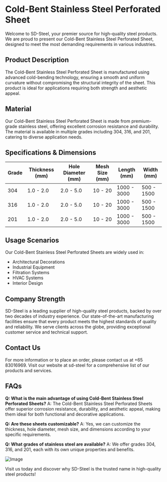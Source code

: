 # Cold-Bent Stainless Steel Perforated Sheet

Welcome to SD-Steel, your premier source for high-quality steel products. We are proud to present our Cold-Bent Stainless Steel Perforated Sheet, designed to meet the most demanding requirements in various industries.

## Product Description

The Cold-Bent Stainless Steel Perforated Sheet is manufactured using advanced cold-bending technology, ensuring a smooth and uniform curvature without compromising the structural integrity of the sheet. This product is ideal for applications requiring both strength and aesthetic appeal.

## Material

Our Cold-Bent Stainless Steel Perforated Sheet is made from premium-grade stainless steel, offering excellent corrosion resistance and durability. The material is available in multiple grades including 304, 316, and 201, catering to diverse application needs.

## Specifications & Dimensions

| Grade | Thickness (mm) | Hole Diameter (mm) | Mesh Size (mm) | Length (mm) | Width (mm) |
|-------|----------------|--------------------|----------------|-------------|------------|
| 304   | 1.0 - 2.0      | 2.0 - 5.0          | 10 - 20        | 1000 - 3000 | 500 - 1500 |
| 316   | 1.0 - 2.0      | 2.0 - 5.0          | 10 - 20        | 1000 - 3000 | 500 - 1500 |
| 201   | 1.0 - 2.0      | 2.0 - 5.0          | 10 - 20        | 1000 - 3000 | 500 - 1500 |

## Usage Scenarios

Our Cold-Bent Stainless Steel Perforated Sheets are widely used in:
- Architectural Decorations
- Industrial Equipment
- Filtration Systems
- HVAC Systems
- Interior Design

## Company Strength

SD-Steel is a leading supplier of high-quality steel products, backed by over two decades of industry experience. Our state-of-the-art manufacturing facilities ensure that every product meets the highest standards of quality and reliability. We serve clients across the globe, providing exceptional customer service and technical support.

## Contact Us

For more information or to place an order, please contact us at +65 83016969. Visit our website at  sd-steel for a comprehensive list of our products and services.

## FAQs

**Q: What is the main advantage of using Cold-Bent Stainless Steel Perforated Sheets?**
A: The Cold-Bent Stainless Steel Perforated Sheets offer superior corrosion resistance, durability, and aesthetic appeal, making them ideal for both functional and decorative applications.

**Q: Are these sheets customizable?**
A: Yes, we can customize the thickness, hole diameter, mesh size, and dimensions according to your specific requirements.

**Q: What grades of stainless steel are available?**
A: We offer grades 304, 316, and 201, each with its own unique properties and benefits.

![Image](https://github.com/user-attachments/assets/2567258e-e124-4816-932d-1809bd27ef0b)

Visit us today and discover why SD-Steel is the trusted name in high-quality steel products!